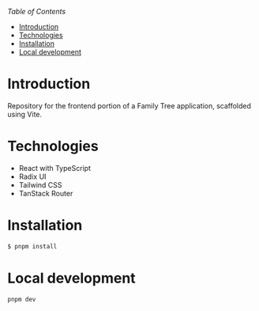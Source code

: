 _Table of Contents_

- [Introduction](#introduction)
- [Technologies](#technologies)
- [Installation](#installation)
- [Local development](#local-development)

# Introduction

Repository for the frontend portion of a Family Tree application, scaffolded using Vite.

# Technologies

- React with TypeScript
- Radix UI
- Tailwind CSS
- TanStack Router

# Installation

```bash
$ pnpm install
```

# Local development

```bash
pnpm dev
```
